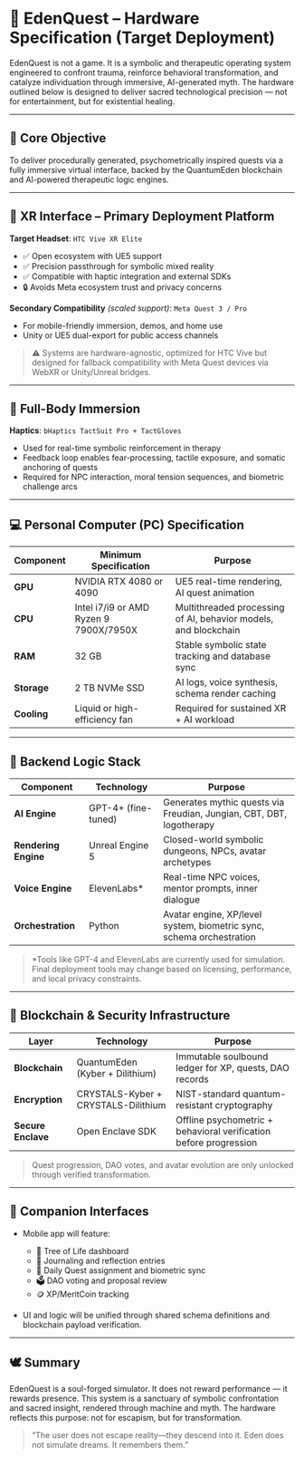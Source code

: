 # 🧠 EdenQuest – Hardware Specification (Target Deployment)

EdenQuest is not a game. It is a symbolic and therapeutic operating system engineered to confront trauma, reinforce behavioral transformation, and catalyze individuation through immersive, AI-generated myth. The hardware outlined below is designed to deliver sacred technological precision — not for entertainment, but for existential healing.

---

## 🎯 Core Objective

To deliver procedurally generated, psychometrically inspired quests via a fully immersive virtual interface, backed by the QuantumEden blockchain and AI-powered therapeutic logic engines.

---

## 🥽 XR Interface – Primary Deployment Platform

**Target Headset**: `HTC Vive XR Elite`  
- ✅ Open ecosystem with UE5 support  
- ✅ Precision passthrough for symbolic mixed reality  
- ✅ Compatible with haptic integration and external SDKs  
- 🔒 Avoids Meta ecosystem trust and privacy concerns

**Secondary Compatibility** *(scaled support)*: `Meta Quest 3 / Pro`  
- For mobile-friendly immersion, demos, and home use  
- Unity or UE5 dual-export for public access channels

> ⚠️ Systems are hardware-agnostic, optimized for HTC Vive but designed for fallback compatibility with Meta Quest devices via WebXR or Unity/Unreal bridges.

---

## 🧤 Full-Body Immersion

**Haptics**: `bHaptics TactSuit Pro + TactGloves`  
- Used for real-time symbolic reinforcement in therapy  
- Feedback loop enables fear-processing, tactile exposure, and somatic anchoring of quests  
- Required for NPC interaction, moral tension sequences, and biometric challenge arcs

---

## 💻 Personal Computer (PC) Specification

| Component | Minimum Specification | Purpose |
|----------|------------------------|---------|
| **GPU**  | NVIDIA RTX 4080 or 4090 | UE5 real-time rendering, AI quest animation |
| **CPU**  | Intel i7/i9 or AMD Ryzen 9 7900X/7950X | Multithreaded processing of AI, behavior models, and blockchain |
| **RAM**  | 32 GB                   | Stable symbolic state tracking and database sync |
| **Storage** | 2 TB NVMe SSD       | AI logs, voice synthesis, schema render caching |
| **Cooling** | Liquid or high-efficiency fan | Required for sustained XR + AI workload |

---

## 🧠 Backend Logic Stack

| Component | Technology | Purpose |
|----------|-------------|---------|
| **AI Engine** | GPT-4+ (fine-tuned) | Generates mythic quests via Freudian, Jungian, CBT, DBT, logotherapy |
| **Rendering Engine** | Unreal Engine 5 | Closed-world symbolic dungeons, NPCs, avatar archetypes |
| **Voice Engine** | ElevenLabs* | Real-time NPC voices, mentor prompts, inner dialogue |
| **Orchestration** | Python | Avatar engine, XP/level system, biometric sync, schema orchestration |

> *Tools like GPT-4 and ElevenLabs are currently used for simulation. Final deployment tools may change based on licensing, performance, and local privacy constraints.

---

## 🔐 Blockchain & Security Infrastructure

| Layer | Technology | Purpose |
|-------|------------|---------|
| **Blockchain** | QuantumEden (Kyber + Dilithium) | Immutable soulbound ledger for XP, quests, DAO records |
| **Encryption** | CRYSTALS-Kyber + CRYSTALS-Dilithium | NIST-standard quantum-resistant cryptography |
| **Secure Enclave** | Open Enclave SDK | Offline psychometric + behavioral verification before progression |

> Quest progression, DAO votes, and avatar evolution are only unlocked through verified transformation.

---

## 📱 Companion Interfaces

- Mobile app will feature:  
  - 🌳 Tree of Life dashboard  
  - 📔 Journaling and reflection entries  
  - 🧭 Daily Quest assignment and biometric sync  
  - 🗳️ DAO voting and proposal review  
  - 🪙 XP/MeritCoin tracking

- UI and logic will be unified through shared schema definitions and blockchain payload verification.

---

## 🕊️ Summary

EdenQuest is a soul-forged simulator. It does not reward performance — it rewards presence. This system is a sanctuary of symbolic confrontation and sacred insight, rendered through machine and myth. The hardware reflects this purpose: not for escapism, but for transformation.

> “The user does not escape reality—they descend into it. Eden does not simulate dreams. It remembers them.”
